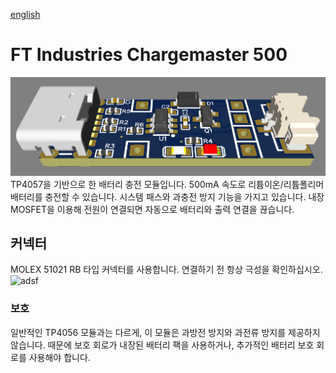 [english](https://github.com/FTIndustries/chargemaster-500)
# FT Industries Chargemaster 500
![preview](https://github.com/FTIndustries/chargemaster-500/blob/main/3dpreview.png?raw=true)\
TP4057을 기반으로 한 배터리 충전 모듈입니다. 500mA 속도로 리튬이온/리튬폴리머 배터리를 충전할 수 있습니다. 시스템 패스와 과충전 방지 기능을 가지고 있습니다. 내장 MOSFET을 이용해 전원이 연결되면 자동으로 배터리와 출력 연결을 끊습니다.
## 커넥터
MOLEX 51021 RB 타입 커넥터를 사용합니다. 연결하기 전 항상 극성을 확인하십시오.\
![adsf](https://github.com/FTIndustries/chargemaster-500/assets/47267045/8cbb29fd-9ee4-4e2c-87f2-7d67e7da962e)
### 보호
일반적인 TP4056 모듈과는 다르게, 이 모듈은 과방전 방지와 과전류 방지를 제공하지 않습니다. 때문에 보호 회로가 내장된 배터리 팩을 사용하거나, 추가적인 배터리 보호 회로를 사용해야 합니다.